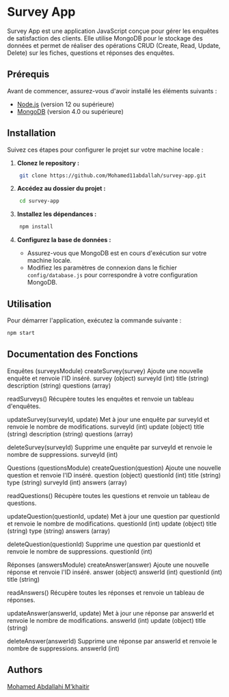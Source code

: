 # Survey App

Survey App est une application JavaScript conçue pour gérer les enquêtes de satisfaction des clients. Elle utilise MongoDB pour le stockage des données et permet de réaliser des opérations CRUD (Create, Read, Update, Delete) sur les fiches, questions et réponses des enquêtes.

## Prérequis

Avant de commencer, assurez-vous d'avoir installé les éléments suivants :

- [Node.js](https://nodejs.org/) (version 12 ou supérieure)
- [MongoDB](https://www.mongodb.com/try/download/community) (version 4.0 ou supérieure)

## Installation

Suivez ces étapes pour configurer le projet sur votre machine locale :

1. **Clonez le repository :**

```bash
    git clone https://github.com/Mohamed11abdallah/survey-app.git
```

2. **Accédez au dossier du projet :**

```bash
    cd survey-app
```

3. **Installez les dépendances :**

```bash
    npm install
```

4. **Configurez la base de données :**

    - Assurez-vous que MongoDB est en cours d'exécution sur votre machine locale.
    - Modifiez les paramètres de connexion dans le fichier `config/database.js` pour correspondre à votre configuration MongoDB.

## Utilisation

Pour démarrer l'application, exécutez la commande suivante :

```bash
npm start
```

## Documentation des Fonctions
Enquêtes (surveysModule)
createSurvey(survey)
Ajoute une nouvelle enquête et renvoie l'ID inséré.
        survey (object)
            surveyId (int)
            title (string)
            description (string)
            questions (array)

readSurveys()
Récupère toutes les enquêtes et renvoie un tableau d'enquêtes.

updateSurvey(surveyId, update)
Met à jour une enquête par surveyId et renvoie le nombre de modifications.
        surveyId (int) 
        update (object) 
            title (string)
            description (string)
            questions (array) 


deleteSurvey(surveyId)
Supprime une enquête par surveyId et renvoie le nombre de suppressions.
        surveyId (int) 

Questions (questionsModule)
createQuestion(question)
Ajoute une nouvelle question et renvoie l'ID inséré.
        question (object) 
            questionId (int)
            title (string) 
            type (string) 
            surveyId (int) 
            answers (array) 

readQuestions()
Récupère toutes les questions et renvoie un tableau de questions.

updateQuestion(questionId, update)
Met à jour une question par questionId et renvoie le nombre de modifications.
        questionId (int)
        update (object) 
            title (string)
            type (string)
            answers (array) 

deleteQuestion(questionId)
Supprime une question par questionId et renvoie le nombre de suppressions.
        questionId (int) 

Réponses (answersModule)
createAnswer(answer)
Ajoute une nouvelle réponse et renvoie l'ID inséré. 
        answer (object) 
            answerId (int) 
            questionId (int)
            title (string) 

readAnswers()
Récupère toutes les réponses et renvoie un tableau de réponses.

updateAnswer(answerId, update)
Met à jour une réponse par answerId et renvoie le nombre de modifications.
        answerId (int) 
        update (object)
            title (string) 

deleteAnswer(answerId)
Supprime une réponse par answerId et renvoie le nombre de suppressions.
        answerId (int) 


## Authors

[Mohamed Abdallahi M'khaitir](https://github.com/Mohamed11abdallah)